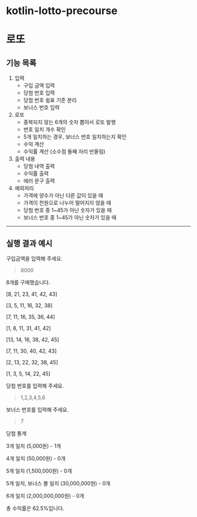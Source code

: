 # kotlin-lotto-precourse

# 로또


## 기능 목록

1. 입력
    - 구입 금액 입력
    - 당첨 번호 입력
    - 당첨 번호 쉼표 기준 분리
    - 보너스 번호 입력
2. 로또
    - 중복되지 않는 6개의 숫자 뽑아서 로또 발행
    - 번호 일치 개수 확인
    - 5개 일치하는 경우, 보너스 번호 일치하는지 확인
    - 수익 계산
    - 수익률 계산 (소수점 둘째 자리 반올림)
3. 출력 내용
    - 당첨 내역 출력
    - 수익률 출력
    - 에러 문구 출력
4. 예외처리
    - 가격에 양수가 아닌 다른 값이 있을 때
    - 가격이 천원으로 나누어 떨어지지 않을 때
    - 당첨 번호 중 1~45가 아닌 숫자가 있을 때
    - 보너스 번호 중 1~45가 아닌 숫자가 있을 때

---

## 실행 결과 예시
구입금액을 입력해 주세요.

>8000

8개를 구매했습니다.

[8, 21, 23, 41, 42, 43]

[3, 5, 11, 16, 32, 38]

[7, 11, 16, 35, 36, 44]

[1, 8, 11, 31, 41, 42]

[13, 14, 16, 38, 42, 45]

[7, 11, 30, 40, 42, 43]

[2, 13, 22, 32, 38, 45]

[1, 3, 5, 14, 22, 45]

당첨 번호를 입력해 주세요.

>1,2,3,4,5,6

보너스 번호를 입력해 주세요.

>7

당첨 통계

3개 일치 (5,000원) - 1개

4개 일치 (50,000원) - 0개

5개 일치 (1,500,000원) - 0개

5개 일치, 보너스 볼 일치 (30,000,000원) - 0개

6개 일치 (2,000,000,000원) - 0개

총 수익률은 62.5%입니다.